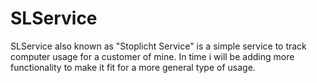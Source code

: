 SLService
=========

SLService also known as "Stoplicht Service" is a simple service to track computer usage for a customer of mine. In time i will be adding more functionality to make it fit for a more general type of usage. 
